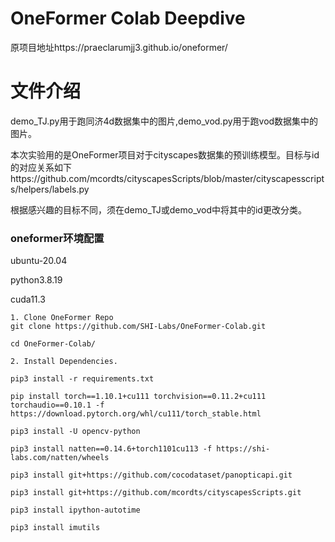 # OneFormer Colab Deepdive
原项目地址https://praeclarumjj3.github.io/oneformer/

# 文件介绍

demo_TJ.py用于跑同济4d数据集中的图片,demo_vod.py用于跑vod数据集中的图片。

本次实验用的是OneFormer项目对于cityscapes数据集的预训练模型。目标与id的对应关系如下https://github.com/mcordts/cityscapesScripts/blob/master/cityscapesscripts/helpers/labels.py

根据感兴趣的目标不同，须在demo_TJ或demo_vod中将其中的id更改分类。

### oneformer环境配置

ubuntu-20.04

python3.8.19

cuda11.3
```
1. Clone OneFormer Repo
git clone https://github.com/SHI-Labs/OneFormer-Colab.git

cd OneFormer-Colab/
```
```
2. Install Dependencies.

pip3 install -r requirements.txt

pip install torch==1.10.1+cu111 torchvision==0.11.2+cu111 torchaudio==0.10.1 -f https://download.pytorch.org/whl/cu111/torch_stable.html

pip3 install -U opencv-python

pip3 install natten==0.14.6+torch1101cu113 -f https://shi-labs.com/natten/wheels

pip3 install git+https://github.com/cocodataset/panopticapi.git

pip3 install git+https://github.com/mcordts/cityscapesScripts.git

pip3 install ipython-autotime

pip3 install imutils
```
